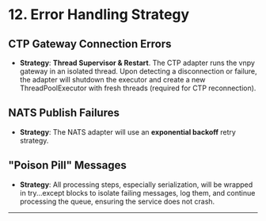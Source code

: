 # **12\. Error Handling Strategy**

## **CTP Gateway Connection Errors**

* **Strategy**: **Thread Supervisor & Restart**. The CTP adapter runs the vnpy gateway in an isolated thread. Upon detecting a disconnection or failure, the adapter will shutdown the executor and create a new ThreadPoolExecutor with fresh threads (required for CTP reconnection).

## **NATS Publish Failures**

* **Strategy**: The NATS adapter will use an **exponential backoff** retry strategy.

## **"Poison Pill" Messages**

* **Strategy**: All processing steps, especially serialization, will be wrapped in try...except blocks to isolate failing messages, log them, and continue processing the queue, ensuring the service does not crash.

---
